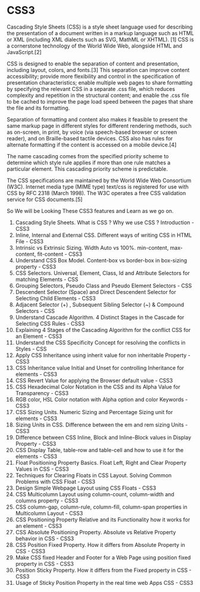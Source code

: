# CSS3
Cascading Style Sheets (CSS) is a style sheet language used for describing the presentation of a document written in a markup language such as HTML or XML (including XML dialects such as SVG, MathML or XHTML).
[1] CSS is a cornerstone technology of the World Wide Web, alongside HTML and JavaScript.[2]

CSS is designed to enable the separation of content and presentation, including layout, colors, and fonts.[3] This separation can improve content accessibility; provide more flexibility and control in the specification of presentation characteristics; enable multiple web pages to share formatting by specifying the relevant CSS in a separate .css file, which reduces complexity and repetition in the structural content; and enable the .css file to be cached to improve the page load speed between the pages that share the file and its formatting.

Separation of formatting and content also makes it feasible to present the same markup page in different styles for different rendering methods, such as on-screen, in print, by voice (via speech-based browser or screen reader), and on Braille-based tactile devices. CSS also has rules for alternate formatting if the content is accessed on a mobile device.[4]

The name cascading comes from the specified priority scheme to determine which style rule applies if more than one rule matches a particular element. This cascading priority scheme is predictable.

The CSS specifications are maintained by the World Wide Web Consortium (W3C). Internet media type (MIME type) text/css is registered for use with CSS by RFC 2318 (March 1998). The W3C operates a free CSS validation service for CSS documents.[5]

So We will be Looking These CSS3 features and Learn as we go on.
1. Cascading Style Sheets. What is CSS ? Why we use CSS ? Introduction - CSS3
2. Inline, Internal and External CSS. Different ways of writing CSS in HTML File - CSS3
3. Intrinsic vs Extrinsic Sizing. Width Auto vs 100%. min-content, max-content, fit-content - CSS3
4. Understand CSS Box Model. Content-box vs border-box in box-sizing property - CSS3
5. CSS Selectors. Universal, Element, Class, Id and Attribute Selectors for matching Elements - CSS
6. Grouping Selectors, Pseudo Class and Pseudo Element Selectors - CSS
7. Descendent Selector (Space) and Direct Descendent Selector for Selecting Child Elements - CSS3
8. Adjacent Selector (+) , Subsequent Sibling Selector (~) & Compound Selectors - CSS
9. Understand Cascade Algorithm. 4 Distinct Stages in the Cascade for Selecting CSS Rules - CSS3
10. Explaining 4 Stages of the Cascading Algorithm for the conflict CSS for an Element - CSS3
11. Understand the CSS Specificity Concept for resolving the conflicts in Styles - CSS
12. Apply CSS Inheritance using inherit value for non inheritable Property - CSS3
13. CSS Inheritance value Initial and Unset for controlling Inheritance for elements - CSS3
14. CSS Revert Value for applying the Browser default value - CSS3
15. CSS Hexadecimal Color Notation in the CSS and its Alpha Value for Transparency - CSS3
16. RGB color, HSL Color notation with Alpha option and color Keywords - CSS3
17. CSS Sizing Units. Numeric Sizing and Percentage Sizing unit for elements - CSS3
18. Sizing Units in CSS. Difference between the em and rem sizing Units - CSS3
19. Difference between CSS Inline, Block and Inline-Block values in Display Property - CSS3
20. CSS Display Table, table-row and table-cell and how to use it for the elements - CSS3
21. Float Positioning Property Basics. Float Left, Right and Clear Property Values in CSS - CSS3
22. Techniques for Clearing Floats in CSS Layout. Solving Common Problems with CSS Float - CSS3
23. Design Simple Webpage Layout using CSS Floats - CSS3
24. CSS Multicolumn Layout using column-count, column-width and columns property - CSS3
25. CSS column-gap, column-rule, column-fill, column-span properties in Multicolumn Layout - CSS3
26. CSS Positioning Property Relative and its Functionality how it works for an element - CSS3
27. CSS Absolute Positioning Property. Absolute vs Relative Property behavior in CSS - CSS3
28. CSS Position Fixed Property. How it differs from Absolute Property in CSS - CSS3
29. Make CSS fixed Header and Footer for a Web Page using position fixed property in CSS - CSS3
30. Position Sticky Property. How it differs from the Fixed property in CSS - CSS3
31. Usage of Sticky Position Property in the real time web Apps CSS - CSS3